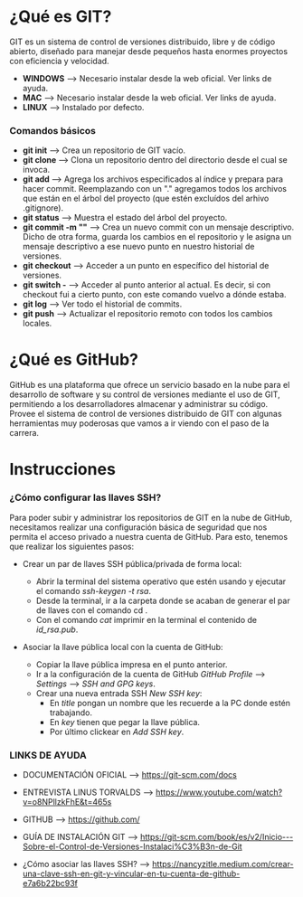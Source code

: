 # ¿Qué es GIT?

GIT es un sistema de control de versiones distribuido, libre y de código abierto, diseñado para manejar desde pequeños hasta enormes proyectos con eficiencia y velocidad.

- **WINDOWS** --> Necesario instalar desde la web oficial. Ver links de ayuda.
- **MAC** --> Necesario instalar desde la web oficial. Ver links de ayuda.
- **LINUX** --> Instalado por defecto.

### Comandos básicos

- **git init**                  --> Crea un repositorio de GIT vacío.
- **git clone <path>**          --> Clona un repositorio dentro del directorio desde el cual se invoca.
- **git add <files>**           --> Agrega los archivos especificados al índice y prepara para hacer commit. Reemplazando <files> con un "." agregamos todos los archivos que están en el árbol del proyecto (que estén excluídos del arhivo .gitignore).
- **git status**                --> Muestra el estado del árbol del proyecto.
- **git commit -m "<msg>"**     --> Crea un nuevo commit con un mensaje descriptivo. Dicho de otra forma, guarda los cambios en el repositorio y le asigna un mensaje descriptivo a ese nuevo punto en nuestro historial de versiones.
- **git checkout**              --> Acceder a un punto en específico del historial de versiones.
- **git switch -**              --> Acceder al punto anterior al actual. Es decir, si con checkout fui a cierto punto, con este comando vuelvo a dónde estaba.
- **git log**                   --> Ver todo el historial de commits.
- **git push**                  --> Actualizar el repositorio remoto con todos los cambios locales.

# ¿Qué es GitHub?

GitHub es una plataforma que ofrece un servicio basado en la nube para el desarrollo de software y su control de versiones mediante el uso de GIT, permitiendo a los desarrolladores almacenar y administrar su código. Provee el sistema de control de versiones distribuido de GIT con algunas herramientas muy poderosas que vamos a ir viendo con el paso de la carrera.

# Instrucciones

### ¿Cómo configurar las llaves SSH?

Para poder subir y administrar los repositorios de GIT en la nube de GitHub, necesitamos realizar una configuración básica de seguridad que nos permita el acceso privado a nuestra cuenta de GitHub.
Para esto, tenemos que realizar los siguientes pasos:

- Crear un par de llaves SSH pública/privada de forma local:

    * Abrir la terminal del sistema operativo que estén usando y ejecutar el comando *ssh-keygen -t rsa*.
    * Desde la terminal, ir a la carpeta donde se acaban de generar el par de llaves con el comando cd <ruta>.
    * Con el comando *cat* imprimir en la terminal el contenido de *id_rsa.pub*.

- Asociar la llave pública local con la cuenta de GitHub:

    * Copiar la llave pública impresa en el punto anterior.
    * Ir a la configuración de la cuenta de GitHub *GitHub Profile* --> *Settings* --> *SSH and GPG keys*.
    * Crear una nueva entrada SSH *New SSH key*:
        - En *title* pongan un nombre que les recuerde a la PC donde estén trabajando.
        - En *key* tienen que pegar la llave pública.
        - Por último clickear en *Add SSH key*.

### LINKS DE AYUDA

- DOCUMENTACIÓN OFICIAL         --> https://git-scm.com/docs
- ENTREVISTA LINUS TORVALDS     --> https://www.youtube.com/watch?v=o8NPllzkFhE&t=465s
- GITHUB                        --> https://github.com/ 
- GUÍA DE INSTALACIÓN GIT       --> https://git-scm.com/book/es/v2/Inicio---Sobre-el-Control-de-Versiones-Instalaci%C3%B3n-de-Git

- ¿Cómo asociar las llaves SSH? --> https://nancyzitle.medium.com/crear-una-clave-ssh-en-git-y-vincular-en-tu-cuenta-de-github-e7a6b22bc93f

